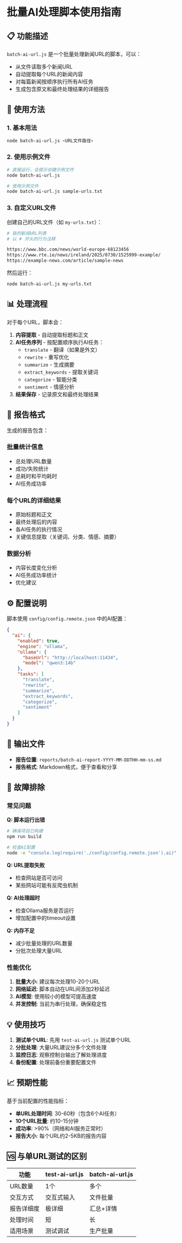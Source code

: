 # 批量AI处理脚本使用指南

## 📋 功能描述

`batch-ai-url.js` 是一个批量处理新闻URL的脚本，可以：

- 从文件读取多个新闻URL
- 自动提取每个URL的新闻内容
- 对每篇新闻按顺序执行所有AI任务
- 生成包含原文和最终处理结果的详细报告

## 🚀 使用方法

### 1. 基本用法
```bash
node batch-ai-url.js <URL文件路径>
```

### 2. 使用示例文件
```bash
# 直接运行，会提示创建示例文件
node batch-ai-url.js

# 使用示例文件
node batch-ai-url.js sample-urls.txt
```

### 3. 自定义URL文件
创建自己的URL文件（如 `my-urls.txt`）：
```bash
# 我的新闻URL列表
# 以 # 开头的行为注释

https://www.bbc.com/news/world-europe-68123456
https://www.rte.ie/news/ireland/2025/0730/1525999-example/
https://example-news.com/article/sample-news
```

然后运行：
```bash
node batch-ai-url.js my-urls.txt
```

## 📊 处理流程

对于每个URL，脚本会：

1. **内容提取** - 自动提取标题和正文
2. **AI任务序列** - 按配置顺序执行AI任务：
   - `translate` - 翻译（如果是外文）
   - `rewrite` - 重写优化
   - `summarize` - 生成摘要
   - `extract_keywords` - 提取关键词
   - `categorize` - 智能分类
   - `sentiment` - 情感分析
3. **结果保存** - 记录原文和最终处理结果

## 📄 报告格式

生成的报告包含：

### 批量统计信息
- 总处理URL数量
- 成功/失败统计
- 总耗时和平均耗时
- AI任务成功率

### 每个URL的详细结果
- 原始标题和正文
- 最终处理后的内容
- 各AI任务的执行情况
- 关键信息提取（关键词、分类、情感、摘要）

### 数据分析
- 内容长度变化分析
- AI任务成功率统计
- 优化建议

## ⚙️ 配置说明

脚本使用 `config/config.remote.json` 中的AI配置：

```json
{
  "ai": {
    "enabled": true,
    "engine": "ollama",
    "ollama": {
      "baseUrl": "http://localhost:11434",
      "model": "qwen3:14b"
    },
    "tasks": [
      "translate",
      "rewrite", 
      "summarize",
      "extract_keywords",
      "categorize",
      "sentiment"
    ]
  }
}
```

## 📁 输出文件

- **报告位置**: `reports/batch-ai-report-YYYY-MM-DDTHH-mm-ss.md`
- **报告格式**: Markdown格式，便于查看和分享

## 🔧 故障排除

### 常见问题

**Q: 脚本运行出错**
```bash
# 确保项目已构建
npm run build

# 检查AI配置
node -e "console.log(require('./config/config.remote.json').ai)"
```

**Q: URL提取失败**
- 检查网站是否可访问
- 某些网站可能有反爬虫机制

**Q: AI处理超时**
- 检查Ollama服务是否运行
- 增加配置中的timeout设置

**Q: 内存不足**
- 减少批量处理的URL数量
- 分批次处理大量URL

### 性能优化

1. **批量大小**: 建议每次处理10-20个URL
2. **网络延迟**: 脚本自动在URL间添加2秒延迟
3. **AI模型**: 使用较小的模型可提高速度
4. **并发控制**: 当前为串行处理，确保稳定性

## 💡 使用技巧

1. **测试单个URL**: 先用 `test-ai-url.js` 测试单个URL
2. **分批处理**: 大量URL建议分多个文件处理
3. **监控日志**: 观察控制台输出了解处理进度
4. **备份配置**: 处理前备份重要配置文件

## 📈 预期性能

基于当前配置的性能指标：

- **单URL处理时间**: 30-60秒（包含6个AI任务）
- **10个URL批量**: 约10-15分钟
- **成功率**: >90%（网络和AI服务正常时）
- **报告大小**: 每个URL约2-5KB的报告内容

## 🆚 与单URL测试的区别

| 功能 | test-ai-url.js | batch-ai-url.js |
|------|----------------|-----------------|
| URL数量 | 1个 | 多个 |
| 交互方式 | 交互式输入 | 文件批量 |
| 报告详细度 | 极详细 | 汇总+详情 |
| 处理时间 | 短 | 长 |
| 适用场景 | 测试调试 | 生产批量 |
